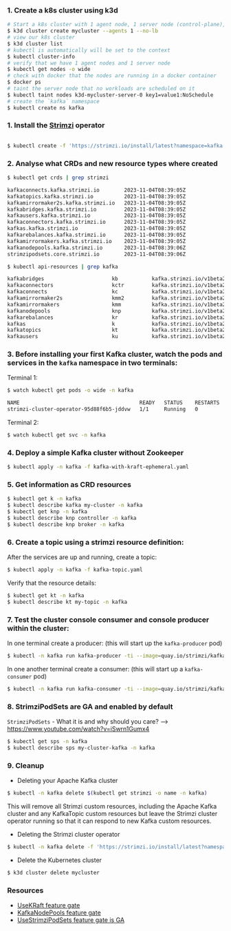 
### 1. Create a k8s cluster using k3d

```bash
# Start a k8s cluster with 1 agent node, 1 server node (control-plane), we disable the loadbalancer in front of the server nodes
$ k3d cluster create mycluster --agents 1 --no-lb
# view our k8s cluster 
$ k3d cluster list
# kubectl is automatically will be set to the context
$ kubectl cluster-info
# verify that we have 1 agent nodes and 1 server node
$ kubectl get nodes -o wide
# check with docker that the nodes are running in a docker container
$ docker ps
# taint the server node that no workloads are scheduled on it
$ kubectl taint nodes k3d-mycluster-server-0 key1=value1:NoSchedule
# create the `kafka` namespace
$ kubectl create ns kafka
```

### 1. Install the [Strimzi](https://strimzi.io/) operator

```bash

$ kubectl create -f 'https://strimzi.io/install/latest?namespace=kafka' -n kafka
```

### 2. Analyse what CRDs and new resource types where created

```bash
$ kubectl get crds | grep strimzi

kafkaconnects.kafka.strimzi.io        2023-11-04T08:39:05Z
kafkatopics.kafka.strimzi.io          2023-11-04T08:39:05Z
kafkamirrormaker2s.kafka.strimzi.io   2023-11-04T08:39:05Z
kafkabridges.kafka.strimzi.io         2023-11-04T08:39:05Z
kafkausers.kafka.strimzi.io           2023-11-04T08:39:05Z
kafkaconnectors.kafka.strimzi.io      2023-11-04T08:39:05Z
kafkas.kafka.strimzi.io               2023-11-04T08:39:05Z
kafkarebalances.kafka.strimzi.io      2023-11-04T08:39:05Z
kafkamirrormakers.kafka.strimzi.io    2023-11-04T08:39:05Z
kafkanodepools.kafka.strimzi.io       2023-11-04T08:39:06Z
strimzipodsets.core.strimzi.io        2023-11-04T08:39:06Z
```

```bash
$ kubectl api-resources | grep kafka

kafkabridges                      kb           kafka.strimzi.io/v1beta2               true         KafkaBridge
kafkaconnectors                   kctr         kafka.strimzi.io/v1beta2               true         KafkaConnector
kafkaconnects                     kc           kafka.strimzi.io/v1beta2               true         KafkaConnect
kafkamirrormaker2s                kmm2         kafka.strimzi.io/v1beta2               true         KafkaMirrorMaker2
kafkamirrormakers                 kmm          kafka.strimzi.io/v1beta2               true         KafkaMirrorMaker
kafkanodepools                    knp          kafka.strimzi.io/v1beta2               true         KafkaNodePool
kafkarebalances                   kr           kafka.strimzi.io/v1beta2               true         KafkaRebalance
kafkas                            k            kafka.strimzi.io/v1beta2               true         Kafka
kafkatopics                       kt           kafka.strimzi.io/v1beta2               true         KafkaTopic
kafkausers                        ku           kafka.strimzi.io/v1beta2               true         KafkaUser
```

### 3. Before installing your first Kafka cluster, watch the pods and services in the `kafka` namespace in two terminals:

Terminal 1:
```bash
$ watch kubectl get pods -o wide -n kafka
```

```bash
NAME                                       READY   STATUS    RESTARTS   AGE     IP          NODE                    NOMINATED NODE   READINESS GATES
strimzi-cluster-operator-95d88f6b5-jddvw   1/1     Running   0          3m13s   10.42.0.4   k3d-mycluster-agent-0   <none>           <none>
```

Terminal 2:
```bash
$ watch kubectl get svc -n kafka
```

### 4. Deploy a simple Kafka cluster without Zookeeper

```bash
$ kubectl apply -n kafka -f kafka-with-kraft-ephemeral.yaml 
```


### 5. Get information as CRD resources

```bash
$ kubectl get k -n kafka
$ kubectl describe kafka my-cluster -n kafka
$ kubectl get knp -n kafka
$ kubectl describe knp controller -n kafka
$ kubectl describe knp broker -n kafka
```

### 6. Create a topic using a strimzi resource definition:

After the services are up and running, create a topic:

```bash
$ kubectl apply -n kafka -f kafka-topic.yaml
```

Verify that the resource details:

```bash
$ kubectl get kt -n kafka
$ kubectl describe kt my-topic -n kafka
```

### 7. Test the cluster console consumer and console producer within the cluster:

In one terminal create a producer: (this will start up the `kafka-producer` pod)

```bash
$ kubectl -n kafka run kafka-producer -ti --image=quay.io/strimzi/kafka:0.38.0-kafka-3.6.0 --rm=true --restart=Never -- bin/kafka-console-producer.sh --bootstrap-server my-cluster-kafka-bootstrap:9092 --topic my-topic
```

In one another terminal create a consumer: (this will start up a `kafka-consumer` pod)

```bash
$ kubectl -n kafka run kafka-consumer -ti --image=quay.io/strimzi/kafka:0.38.0-kafka-3.6.0 --rm=true --restart=Never -- bin/kafka-console-consumer.sh --bootstrap-server my-cluster-kafka-bootstrap:9092 --topic my-topic --from-beginning
```

### 8. StrimziPodSets are GA and enabled by default

`StrimziPodSets` - What it is and why should you care? --> https://www.youtube.com/watch?v=iSwrn1Gumx4

```bash
$ kubectl get sps -n kafka
$ kubectl describe sps my-cluster-kafka -n kafka
```

### 9. Cleanup

- Deleting your Apache Kafka cluster

```bash
$ kubectl -n kafka delete $(kubectl get strimzi -o name -n kafka)
```
This will remove all Strimzi custom resources, including the Apache Kafka cluster and any KafkaTopic custom resources 
but leave the Strimzi cluster operator running so that it can respond to new Kafka custom resources.

- Deleting the Strimzi cluster operator

```bash
$ kubectl -n kafka delete -f 'https://strimzi.io/install/latest?namespace=kafka'
```

- Delete the Kubernetes cluster

```bash
$ k3d cluster delete mycluster
```

### Resources

- [UseKRaft feature gate](https://strimzi.io/docs/operators/latest/deploying#ref-operator-use-kraft-feature-gate-str)
- [KafkaNodePools feature gate](https://strimzi.io/docs/operators/latest/deploying#ref-operator-kafka-node-pools-feature-gate-str)
- [UseStrimziPodSets feature gate is GA](https://strimzi.io/docs/operators/latest/deploying#ref-operator-use-strimzi-pod-sets-feature-gate-str) 